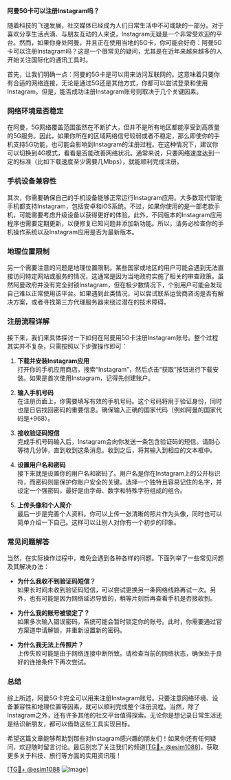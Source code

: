 **阿曼5G卡可以注册Instagram吗？**

随着科技的飞速发展，社交媒体已经成为人们日常生活中不可或缺的一部分。对于喜欢分享生活点滴、与朋友互动的人来说，Instagram无疑是一个非常受欢迎的平台。然而，如果你身处阿曼，并且正在使用当地的5G卡，你可能会好奇：阿曼5G卡可以注册Instagram吗？这是一个很常见的疑问，尤其是在近年来越来越多的人开始关注国际化的通讯工具时。

首先，让我们明确一点：阿曼的5G卡是可以用来访问互联网的。这意味着只要你有合适的网络连接，无论是通过5G还是其他方式，你都可以尝试登录和使用Instagram。但是，能否成功注册Instagram账号则取决于几个关键因素。

### 网络环境是否稳定

在阿曼，5G网络覆盖范围虽然在不断扩大，但并不是所有地区都能享受到高质量的5G服务。因此，如果你所在的区域网络信号较弱或者不稳定，那么即使你的手机支持5G功能，也可能会影响到Instagram的注册过程。在这种情况下，建议你可以切换到4G模式，看看是否能改善网络状况。通常来说，只要网络速度达到一定的标准（比如下载速度至少需要几Mbps），就能顺利完成注册。

### 手机设备兼容性

其次，你需要确保自己的手机设备能够正常运行Instagram应用。大多数现代智能手机都支持Instagram，包括安卓和iOS系统。不过，如果你使用的是一部老款手机，可能需要考虑升级设备以获得更好的体验。此外，不同版本的Instagram应用程序也需要定期更新，以便修复已知问题并添加新功能。所以，请务必检查你的手机操作系统以及Instagram应用是否为最新版本。

### 地理位置限制

另一个需要注意的问题是地理位置限制。某些国家或地区的用户可能会遇到无法直接访问特定网站或服务的情况，这通常是因为当地政府实施了相关的审查政策。虽然阿曼政府并没有完全封锁Instagram，但在极少数情况下，个别用户可能会发现自己难以正常使用该平台。如果遇到此类情况，可以尝试联系运营商咨询是否有解决方案，或者寻找第三方代理服务器来绕过潜在的技术障碍。

### 注册流程详解

接下来，我们来具体探讨一下如何在阿曼用5G卡注册Instagram账号。整个过程其实并不复杂，只需按照以下步骤操作即可：

1. **下载并安装Instagram应用**  
   打开你的手机应用商店，搜索“Instagram”，然后点击“获取”按钮进行下载安装。如果是首次使用Instagram，记得先创建账户。

2. **输入手机号码**  
   在注册页面上，你需要填写有效的手机号码。这个号码将用于验证身份，同时也是日后找回密码的重要信息。确保输入正确的国家代码（例如阿曼的国家代码是+968）。

3. **接收验证码短信**  
   完成手机号码输入后，Instagram会向你发送一条包含验证码的短信。请耐心等待几分钟，直到收到这条消息。收到之后，将其输入到相应的文本框中。

4. **设置用户名和密码**  
   接下来就是设置你的用户名和密码了。用户名是你在Instagram上的公开标识符，而密码则是保护你账户安全的关键。选择一个独特且容易记住的名字，并设定一个强密码，最好是由字母、数字和特殊字符组成的组合。

5. **上传头像和个人简介**  
   最后一步是完善个人资料。你可以上传一张清晰的照片作为头像，同时也可以简单介绍一下自己。这样可以让别人对你有一个初步的印象。

### 常见问题解答

当然，在实际操作过程中，难免会遇到各种各样的问题。下面列举了一些常见问题及其解决办法：

- **为什么我收不到验证码短信？**  
  如果长时间未收到验证码短信，可以尝试更换另一条网络线路再试一次。另外，也有可能是因为网络延迟导致的，稍等片刻后再查看手机是否接收到。

- **为什么我的账号被锁定了？**  
  如果多次输入错误密码，系统可能会暂时锁定你的账号。此时，你需要通过官方渠道申请解锁，并重新设置新的密码。

- **为什么我无法上传照片？**  
  上传失败可能是由于网络连接中断所致。请检查当前的网络状态，确保处于良好的连接条件下再次尝试。

### 总结

综上所述，阿曼5G卡完全可以用来注册Instagram账号。只要注意网络环境、设备兼容性和地理位置等因素，就可以顺利完成整个注册流程。当然，除了Instagram之外，还有许多其他的社交平台值得探索。无论你是想记录日常生活还是结识新朋友，都可以借助这些工具实现目标。

希望这篇文章能够帮助到那些对Instagram感兴趣的朋友们！如果你还有任何疑问，欢迎随时留言讨论。最后别忘了关注我们的频道[[TG💪+ @esim1088](https://t.me/s/esim1088)]，获取更多关于科技、旅行等方面的实用资讯哦！

[[TG💪+ @esim1088](https://t.me/s/esim1088) ![Image](https://i.postimg.cc/4NQfJmqS/Snipaste-2025-05-13-00-14-12.png)]